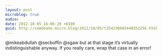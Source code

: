 ```yaml
---
layout: post
microblog: true
audio: 
date: 2012-10-05 16:06:20 +0100
guid: http://samdeane.micro.blog/2012/10/05/t254236085440352256.html
---
```

@mikeabdullah @secboffin @sgaw but at that stage it’s virtually indistinguishable anyway. If you really care, wrap that case in an error!
